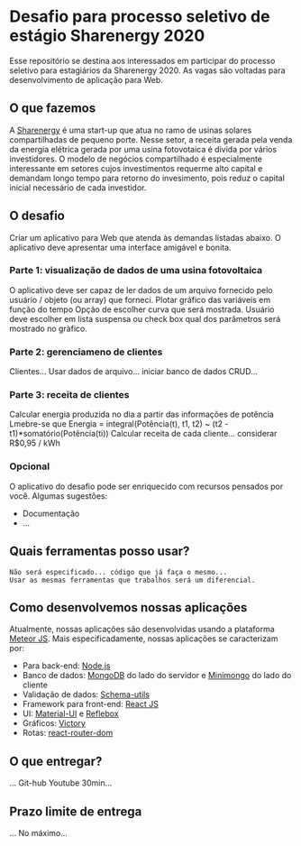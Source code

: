 # Desafio para processo seletivo de estágio Sharenergy 2020
   Esse repositório se destina aos interessados em participar do processo seletivo para estagiários da Sharenergy 2020. As vagas são voltadas para desenvolvimento de aplicação para Web.
## O que fazemos
   A [Sharenergy](https://sharenergy.com.br/) é uma start-up que atua no ramo de usinas solares compartilhadas de pequeno porte. Nesse setor, a receita gerada pela venda da energia elétrica gerada por uma usina fotovotaica é divida por vários investidores. O modelo de negócios compartilhado é especialmente interessante em setores cujos investimentos requerme alto capital e demandam longo tempo para retorno do invesimento, pois reduz o capital inicial necessário de cada investidor.
## O desafio
   Criar um aplicativo para Web que atenda às demandas listadas abaixo. O aplicativo deve apresentar uma interface amigável e bonita.
### Parte 1: visualização de dados de uma usina fotovoltaica
   O aplicativo deve ser capaz de ler dados de um arquivo fornecido pelo usuário / objeto (ou array) que forneci. 
   Plotar gráfico das variáveis em função do tempo
   Opção de escolher curva que será mostrada. Usuário deve escolher em lista suspensa ou check box qual dos parâmetros será mostrado no gràfico.
### Parte 2: gerenciameno de clientes
 Clientes...
 Usar dados de arquivo... iniciar banco de dados
 CRUD...
### Parte 3: receita de clientes
   Calcular energia produzida no dia a partir das informações de potência
   Lmebre-se que Energia = integral(Potência(t), t1, t2) ~ (t2 - t1)*somatório(Potência(ti))
   Calcular receita de cada cliente... considerar R$0,95 / kWh 
### Opcional
   O aplicativo do desafio pode ser enriquecido com recursos pensados por você. Algumas sugestões:
* Documentação
* ...
## Quais ferramentas posso usar?
    Não será especificado... código que já faça o mesmo...
    Usar as mesmas ferramentas que trabalhos será um diferencial. 
## Como desenvolvemos nossas aplicações
   Atualmente, nossas aplicações são desenvolvidas usando a plataforma [Meteor JS](https://www.meteor.com/). Mais especificadamente, nossas aplicações se caracterizam por:
* Para back-end: [Node.js](https://nodejs.org/en/)
* Banco de dados: [MongoDB](https://www.mongodb.com/) do lado do servidor e [Minimongo](https://guide.meteor.com/collections.html) do lado do cliente
* Validação de dados: [Schema-utils](https://www.npmjs.com/package/schema-utils) 
* Framework para front-end: [React JS](https://pt-br.reactjs.org/)
* UI: [Material-UI](https://material-ui.com/pt/) e [Reflebox](https://rebassjs.org/reflexbox/)
* Gráficos: [Victory](https://formidable.com/open-source/victory/)
* Rotas: [react-router-dom](https://www.npmjs.com/package/react-router-dom)
## O que entregar?
...
Git-hub
 Youtube 30min... 
## Prazo limite de entrega
... No máximo...